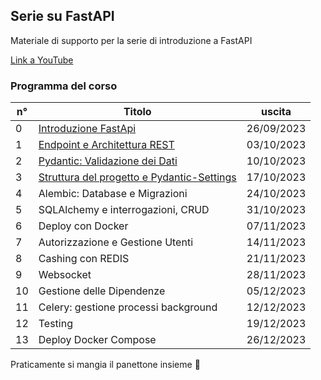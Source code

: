 ## Serie su FastAPI

Materiale di supporto per la serie di introduzione a FastAPI

[Link a YouTube](https://www.youtube.com/@HappyBackending/)

### Programma del corso

| n° | Titolo                                                                     | uscita     |
|----|----------------------------------------------------------------------------|------------|
| 0  | [Introduzione FastApi](https://youtu.be/OvOSOO6PR3k)                       | 26/09/2023 |
| 1  | [Endpoint e Architettura REST](https://youtu.be/uXqpSg4ZVv8)               | 03/10/2023 |
| 2  | [Pydantic: Validazione dei Dati](https://youtu.be/d_u6VsYYNkg)             | 10/10/2023 |
| 3  | [Struttura del progetto e Pydantic-Settings](https://youtu.be/Zj6mR-WIdAM) | 17/10/2023 |
| 4  | Alembic: Database e Migrazioni                                             | 24/10/2023 |
| 5  | SQLAlchemy e interrogazioni, CRUD                                          | 31/10/2023 |
| 6  | Deploy con Docker                                                          | 07/11/2023 |
| 7  | Autorizzazione e Gestione Utenti                                           | 14/11/2023 |
| 8  | Cashing con REDIS                                                          | 21/11/2023 |
| 9  | Websocket                                                                  | 28/11/2023 |
| 10 | Gestione delle Dipendenze                                                  | 05/12/2023 |
| 11 | Celery: gestione processi background                                       | 12/12/2023 |
| 12 | Testing                                                                    | 19/12/2023 |
| 13 | Deploy Docker Compose                                                      | 26/12/2023 |

Praticamente si mangia il panettone insieme 🎄